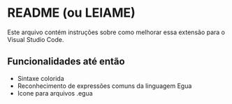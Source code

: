 # README (ou LEIAME)

Este arquivo contém instruções sobre como melhorar essa extensão para o Visual Studio Code.

## Funcionalidades até então

- Sintaxe colorida
- Reconhecimento de expressões comuns da linguagem Egua
- Icone para arquivos .egua
